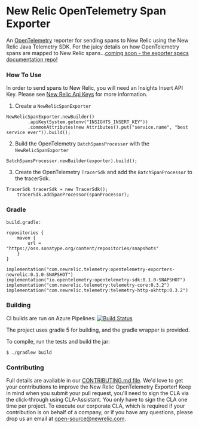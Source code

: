 # New Relic OpenTelemetry Span Exporter
An [OpenTelemetry](https://github.com/open-telemetry/opentelemetry-java) reporter for sending spans to New Relic using the New Relic Java Telemetry SDK.
For the juicy details on how OpenTelemetry spans are mapped to New Relic spans...[coming soon - the exporter specs documentation repo!]()

### How To Use

In order to send spans to New Relic, you will need an Insights Insert API Key. Please see [New Relic Api Keys](https://docs.newrelic.com/docs/insights/insights-data-sources/custom-data/introduction-event-api#) for more information.

1. Create a `NewRelicSpanExporter`
```
NewRelicSpanExporter.newBuilder()
        .apiKey(System.getenv("INSIGHTS_INSERT_KEY"))
        .commonAttributes(new Attributes().put("service.name", "best service ever")).build();
```

2. Build the OpenTelemetry `BatchSpansProcessor` with the `NewRelicSpanExporter` 
```
BatchSpansProcessor.newBuilder(exporter).build();
```

3. Create the OpenTelemetry `TracerSdk` and add the `BatchSpanProcessor` to the tracerSdk.  
```
TracerSdk tracerSdk = new TracerSdk();
    tracerSdk.addSpanProcessor(spanProcessor);
```

### Gradle
`build.gradle:`

```
repositories {
    maven {
        url = "https://oss.sonatype.org/content/repositories/snapshots"
    }
}
```

```
implementation("com.newrelic.telemetry:opentelemetry-exporters-newrelic:0.1.0-SNAPSHOT")
implementation("io.opentelemetry:opentelemetry-sdk:0.1.0-SNAPSHOT")
implementation("com.newrelic.telemetry:telemetry-core:0.3.2")
implementation("com.newrelic.telemetry:telemetry-http-okhttp:0.3.2")
```

### Building
CI builds are run on Azure Pipelines: [![Build Status](https://dev.azure.com/NRAzurePipelines/Java%20CI/_apis/build/status/PR%20Build%20for%20OpenTelemetry%20Exporters?branchName=master)](https://dev.azure.com/NRAzurePipelines/Java%20CI/_build/latest?definitionId=11&branchName=master)

The project uses gradle 5 for building, and the gradle wrapper is provided.

To compile, run the tests and build the jar:

`$ ./gradlew build`

### Contributing
Full details are available in our [CONTRIBUTING.md file](CONTRIBUTING.md). We'd love to get your contributions to improve the New Relic OpenTelemetry Exporter! Keep in mind when you submit your pull request, you'll need to sign the CLA via the click-through using CLA-Assistant. You only have to sign the CLA one time per project. To execute our corporate CLA, which is required if your contribution is on behalf of a company, or if you have any questions, please drop us an email at open-source@newrelic.com.